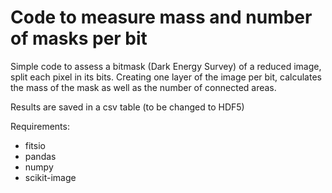 # Code to measure mass and number of masks per bit

Simple code to assess a bitmask (Dark Energy Survey) of a reduced image, split
each pixel in its bits. Creating one layer of the image per bit, calculates
the mass of the mask as well as the number of connected areas.

Results are saved in a csv table (to be changed to HDF5)

Requirements:
- fitsio
- pandas
- numpy
- scikit-image
